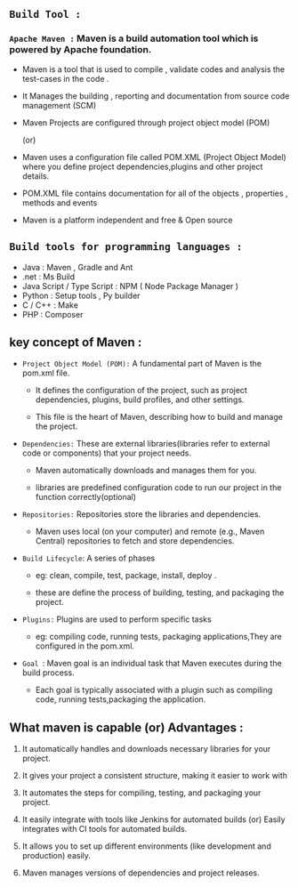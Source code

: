 ## `Build Tool :`

### `Apache Maven :` Maven is a build automation tool which is powered by Apache foundation.

* Maven is a tool that is used to compile , validate codes and analysis the test-cases in the code .

* It Manages the building , reporting and documentation from source code management (SCM)

* Maven Projects are configured through project object model (POM)

  (or)
* Maven uses a configuration file called POM.XML (Project Object Model) where you define project dependencies,plugins and other project details.
* POM.XML file contains documentation for all of the objects , properties , methods and events 
* Maven is a platform independent and free & Open source

## `Build tools for programming languages :`

* Java : Maven , Gradle and Ant
* .net : Ms Build
* Java Script / Type Script : NPM ( Node Package Manager )
* Python : Setup tools , Py builder
* C / C++ : Make
* PHP : Composer

## key concept of Maven : 
 
 * `Project Object Model (POM):` A fundamental part of Maven is the pom.xml file.
                                     
   - It defines the configuration of the project, such as project dependencies, plugins, build profiles, and other settings. 
                          
    - This file is the heart of Maven, describing how to build and manage the project.



* `Dependencies:` These are external libraries(libraries refer to external code or components) that your project needs. 
                        
     - Maven automatically downloads and manages them for you.

     - libraries are predefined configuration code to run our project in the function correctly(optional)



* `Repositories:` Repositories store the libraries and dependencies.

    *  Maven uses local (on your computer) and remote (e.g., Maven Central) repositories to fetch and store dependencies.



* `Build Lifecycle`: A series of phases 
  - eg: clean, compile, test, package, install, deploy .

  - these are define the process of building, testing, and packaging the project.



* `Plugins:` Plugins are used to perform specific tasks 
      
     - eg: compiling code, running tests, packaging applications,They are configured in the pom.xml.



* `Goal `: Maven goal is an individual task that Maven executes during the build process.

  - Each goal is typically associated with a plugin such as compiling code, running tests,packaging the application.
 

##  What maven is capable (or) Advantages :
  
 1. It automatically handles and downloads necessary libraries for your project.

 2. It gives your project a consistent structure, making it easier to work with

3. It automates the steps for compiling, testing, and packaging your project.
     
 4. It easily integrate with tools like Jenkins for automated builds (or) Easily integrates with CI tools for automated builds.

5. It allows you to set up different environments (like development and production) easily.

6. Maven manages versions of dependencies and project releases.